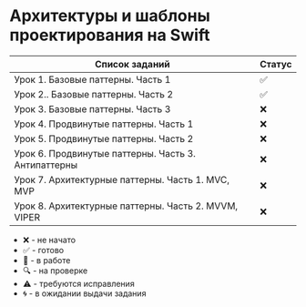 # Архитектуры и шаблоны проектирования на Swift

| Список заданий                                       | Статус             |
| ---------------------------------------------------- | ------------------ |
| Урок 1. Базовые паттерны. Часть 1                    | :white_check_mark: |
| Урок 2.. Базовые паттерны. Часть 2                   | :white_check_mark: |
| Урок 3. Базовые паттерны. Часть 3                    | :x:                |
| Урок 4. Продвинутые паттерны. Часть 1                | :x:                |
| Урок 5. Продвинутые паттерны. Часть 2                | :x:                |
| Урок 6. Продвинутые паттерны. Часть 3. Антипаттерны  | :x:                |
| Урок 7. Архитектурные паттерны. Часть 1. MVC, MVP    | :x:                |
| Урок 8. Архитектурные паттерны. Часть 2. MVVM, VIPER | :x:                |

-   :x: - не начато
-   :white_check_mark: - готово
-   :memo: - в работе
-   :mag: - на проверке
-   :warning: - требуются исправления
-   :cyclone: - в ожидании выдачи задания
